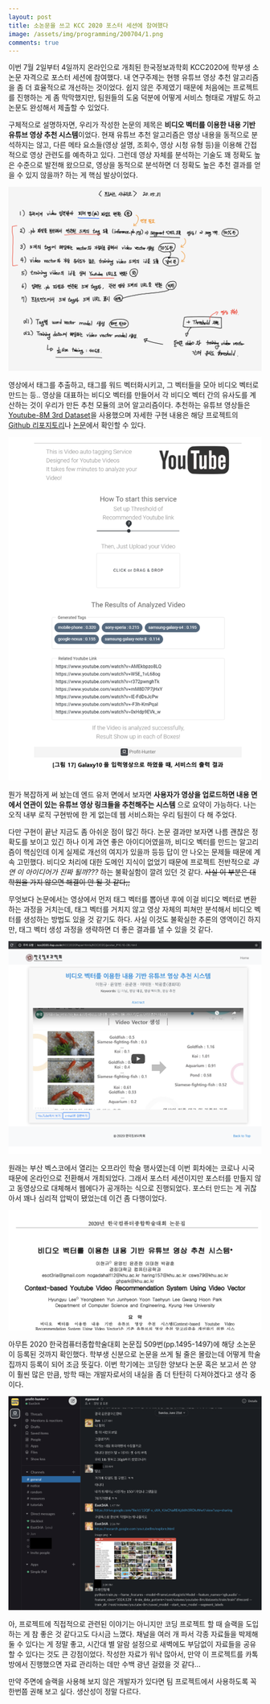 ```yaml
---
layout: post
title: 소논문을 쓰고 KCC 2020 포스터 세션에 참여했다
image: /assets/img/programming/200704/1.png
comments: true
---
```


이번 7월 2일부터 4일까지 온라인으로 개최된 한국정보과학회 KCC2020에 학부생 소논문 자격으로 포스터 세션에 참여했다.
내 연구주제는 현행 유튜브 영상 추천 알고리즘을 좀 더 효율적으로 개선하는 것이었다.
쉽지 않은 주제였기 때문에 처음에는 프로젝트를 진행하는 게 좀 막막했지만, 팀원들의 도움 덕분에 어떻게 서비스 형태로 개발도 하고 논문도 완성해서 제출할 수 있었다.

구체적으로 설명하자면, 우리가 작성한 논문의 제목은 **비디오 벡터를 이용한 내용 기반 유튜브 영상 추천 시스템**이었다.
현재 유튜브 추천 알고리즘은 영상 내용을 동적으로 분석하지는 않고, 다른 메타 요소들(영상 설명, 조회수, 영상 시청 유형 등)을 이용해 간접적으로 영상 관련도를 예측하고 있다.
그런데 영상 자체를 분석하는 기술도 꽤 정확도 높은 수준으로 발전해 왔으므로, 영상을 동적으로 분석하면 더 정확도 높은 추천 결과를 얻을 수 있지 않을까? 하는 게 핵심 발상이었다.

![2](/assets/img/programming/200704/2.png)

영상에서 태그를 추출하고, 태그를 워드 벡터화시키고, 그 벡터들을 모아 비디오 벡터로 만드는 등..
영상을 대표하는 비디오 벡터를 만들어서 각 비디오 벡터 간의 유사도를 계산하는 것이 우리가 만든 추천 모듈의 코어 알고리즘이다.
추천하는 유튜브 영상들은 [Youtube-8M 3rd Dataset](https://research.google.com/youtube8m/download.html)을 사용했으며
자세한 구현 내용은 해당 프로젝트의 [Github 리포지토리](https://github.com/Esot3riA/youtube-video-recommender)나
[논문](https://github.com/Esot3riA/youtube-video-recommender/blob/master/200608_KCC_%EB%B9%84%EB%94%94%EC%98%A4_%EB%B2%A1%ED%84%B0%EB%A5%BC_%EC%9D%B4%EC%9A%A9%ED%95%9C_%EB%82%B4%EC%9A%A9_%EA%B8%B0%EB%B0%98_%EC%9C%A0%ED%8A%9C%EB%B8%8C_%EC%98%81%EC%83%81_%EC%B6%94%EC%B2%9C_%EC%8B%9C%EC%8A%A4%ED%85%9C.pdf)에서 확인할 수 있다.

![5](/assets/img/programming/200704/5.png)

뭔가 복잡하게 써 놨는데 엔드 유저 면에서 보자면 **사용자가 영상을 업로드하면 내용 면에서 연관이 있는 유튜브 영상 링크들을 추천해주는 시스템** 으로 요약이 가능하다.
나는 오직 내부 로직 구현밖에 한 게 없는데 웹 서비스화는 우리 팀원이 다 해 주었다. 

다만 구현이 끝난 지금도 좀 아쉬운 점이 많긴 하다. 논문 결과만 보자면 나름 괜찮은 정확도를 보이고 있긴 하나
이게 과연 좋은 아이디어였을까, 비디오 벡터를 만드는 알고리즘이 핵심인데 이게 실제로 개선의 여지가 있을까 등등 답이 안 나오는 문제들 때문에 계속 고민했다.
비디오 처리에 대한 도메인 지식이 없었기 때문에 프로젝트 전반적으로 *과연 이 아이디어가 진짜 될까???* 하는 불확실함이 깔려 있던 것 같다.
~~사실 이 부분은 대학원을 가지 않으면 해결이 안 될 것 같다;;~~

무엇보다 논문에서는 영상에서 먼저 태그 벡터를 뽑아낸 후에 이걸 비디오 벡터로 변환하는 과정을 거치는데,
태그 벡터를 거치지 않고 영상 자체의 피쳐만 분석해서 비디오 벡터를 생성하는 방법도 있을 것 같기도 하다.
사실 이것도 불확실한 추론의 영역이긴 하지만, 태그 벡터 생성 과정을 생략하면 더 좋은 결과를 낼 수 있을 것 같다.

![3](/assets/img/programming/200704/4.png)

원래는 부산 벡스코에서 열리는 오프라인 학술 행사였는데 이번 회차에는 코로나 시국 때문에 온라인으로 전환해서 개최되었다.
그래서 포스터 세션이지만 포스터를 만들지 않고 동영상으로 대체해서 웹에다가 공개하는 식으로 진행되었다.
포스터 만드는 게 귀찮아서 꽤나 심리적 압박이 됐었는데 이건 좀 다행이었다. 

![4](/assets/img/programming/200704/3.png)

아무튼 2020 한국컴퓨터종합학술대회 논문집 509번(pp.1495-1497)에 해당 소논문이 등록된 것까지 확인했다.
학부생 신분으로 논문을 쓰게 될 줄은 몰랐는데 어떻게 학술집까지 등록이 되어 조금 뜻깊다.
이번 학기에는 코딩한 양보다 논문 혹은 보고서 쓴 양이 훨씬 많은 만큼, 방학 때는 개발자로서의 내실을 좀 더 탄탄히 다져야겠다고 생각 중이다.

![6](/assets/img/programming/200704/6.png)

아, 프로젝트에 직접적으로 관련된 이야기는 아니지만 코딩 프로젝트 할 때 슬랙을 도입하는 게 참 좋은 것 같다고도 다시금 느꼈다.
채널을 여러 개 파서 각종 자료들을 박제해 둘 수 있다는 게 정말 좋고, 시간대 별 알람 설정으로 새벽에도 부담없이 자료들을 공유할 수 있다는 것도 큰 강점이었다.
작성한 자료가 워낙 많아서, 만약 이 프로젝트를 카톡방에서 진행했으면 자료 관리하는 데만 수백 광년 걸렸을 것 같다...

만약 주면에 슬랙을 사용해 보지 않은 개발자가 있다면 팀 프로젝트에서 사용하도록 꼭 한번쯤 권해 보고 싶다. 생산성이 정말 다르다.
